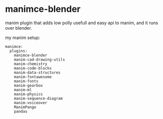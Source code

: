 # manimce-blender
manim plugin that adds low polly usefull and easy api to manim, and it runs over blender.

my manim setup:

```
manimce:
  plugins:
    manimce-blender
    manim-cad-drawing-utils
    manim-chemistry
    manim-code-blocks
    manim-data-structures
    manim-fontawesome
    manim-fonts
    manim-gearbox
    manim-ml
    manim-physics
    manim-sequence-diagram
    manim-voiceover
    ManimPango
    pandas
```
